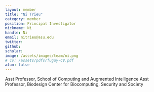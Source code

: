 ```yaml
---
layout: member
title: "Ni Trieu"
category: member 
position: Principal Investigator
nickname: Ni
handle: Ni
email: nitrieu@asu.edu
twitter: 
github: 
scholar: 
image: /assets/images/team/ni.png
# cv: /assets/pdfs/fuguy-CV.pdf
alum: false
---
```

Asst Professor, School of Computing and Augmented Intelligence
Asst Professor, Biodesign Center for Biocomputing, Security and Society